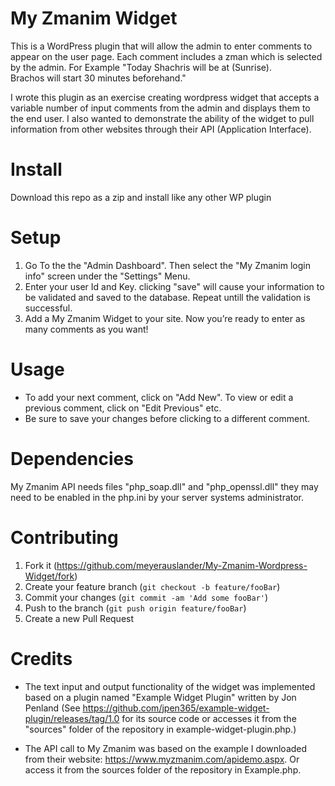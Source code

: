 # My Zmanim Widget
This is a WordPress plugin that will allow the admin to enter comments to appear on the user page.  Each comment includes a zman which is selected by the admin.
For Example "Today Shachris will be at (Sunrise).  
             Brachos will start 30 minutes beforehand."

I wrote this plugin as an exercise creating wordpress widget that accepts a variable number of input comments from the admin and displays them to the end user.  I also wanted to demonstrate the ability of the widget to pull information from other websites through their API (Application Interface).    

# Install
Download this repo as a zip and install like any other WP plugin

# Setup
1. Go To the the "Admin Dashboard".  Then select the "My Zmanim login info" screen under the   "Settings" Menu.
2. Enter your user Id and Key.  clicking "save" will cause your information to be validated and saved to the database.  Repeat untill the validation is successful.
3. Add a My Zmanim Widget to your site. Now you’re ready to enter as many comments as you want!

# Usage
* To add your next comment, click on "Add New".  To view or edit a previous comment, click on "Edit Previous" etc.  
* Be sure to save your changes before clicking to a different comment. 


# Dependencies
My Zmanim API needs files "php_soap.dll" and "php_openssl.dll" they may need to be enabled in the php.ini by your server systems administrator. 

# Contributing

1. Fork it (<https://github.com/meyerauslander/My-Zmanim-Wordpress-Widget/fork>)
2. Create your feature branch (`git checkout -b feature/fooBar`)
3. Commit your changes (`git commit -am 'Add some fooBar'`)
4. Push to the branch (`git push origin feature/fooBar`)
5. Create a new Pull Request

# Credits
* The text input and output functionality of the widget was implemented based on a plugin named "Example Widget Plugin" written by Jon Penland (See https://github.com/jpen365/example-widget-plugin/releases/tag/1.0 for its source code or accesses it from the "sources" folder of the repository in example-widget-plugin.php.)

* The API call to My Zmanim was based on the example I downloaded from their website: https://www.myzmanim.com/apidemo.aspx.  Or access it from the sources folder of the repository in Example.php.

